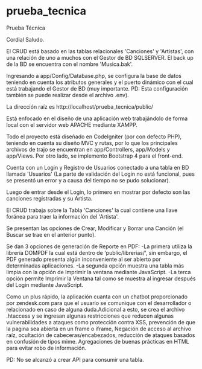 # prueba_tecnica
 Prueba Técnica

Cordial Saludo.

El CRUD está basado en las tablas relacionales 'Canciones' y 'Artistas', con una relación de uno a muchos con el Gestor de BD SQLSERVER. El back up de la BD se encuentra con el nombre 'Musica.bak'.

Ingresando a app/Config/Database.php, se configura la base de datos teniendo en cuenta los atributos generales y el puerto dinámico con el cual está trabajando el Gestor de BD (muy importante. PD: Esta configuración también se puede realizar desde el archivo .env).

La dirección raíz es http://localhost/prueba_tecnica/public/

Está enfocado en el diseño de una aplicación web trabajándolo de forma local con el servidor web APACHE mediante XAMPP.

Todo el proyecto está diseñado en CodeIgniter (por con defecto PHP), teniendo en cuenta su diseño MVC y rutas, por lo que los principales archivos de trajo se encuentran en app/Controllers, app/Models y app/Views. Por otro lado, se implemento Bootstrap 4 para el front-end.

Cuenta con un Login y Registro de Usuarios conectado a una tabla en BD llamada 'Usuarios' (La parte de validación del Login no está funcional, pues se presentó un error y a causa del tiempo no se pudo solucionar).

Luego de entrar desde el Login, lo primero en mostrar por defecto son las canciones registradas y su Artista.

El CRUD trabaja sobre la Tabla 'Canciones' la cual contiene una llave foránea para traer la información del 'Artista'.

Se presentan las opciones de Crear, Modificar y Borrar una Canción (el Buscar se trae en el anterior punto).

Se dan 3 opciones de generación de Reporte en PDF:
   -La primera utiliza la librería DOMPDF la cual está dentro de 'public/librerias/', sin embargo, el PDF generado presenta algún inconveniente al ser abierto por        determinadas aplicaciones.
   -La segunda opción muestra una tabla más limpia con la opción de Imprimir la ventana mediante JavaScript.
   -La terca opción permite Imprimir la Ventana tal como se muestra al ingresar después del Login mediante JavaScript.

Como un plus rápido, la aplicación cuanta con un chatbot proporcionado por zendesk.com para que el usuario se comunique con el desarrollador o relacionado en caso de alguna duda.Adicional a esto, se crea el archivo .htaccess y se ingresan algunas restricciones que reducen algunas vulnerabilidades a ataques como protección contra XSS, prevención de que la pagina sea abierta en un frame o iframe, Negación de acceso al archivo raíz, ocultación de cabeceras/encabezados, reducción de ataques basados en confusión de tipos mime. Agregaciones de buenas prácticas en HTML para evitar robo de información.

PD: No se alcanzó a crear API para consumir una tabla.
